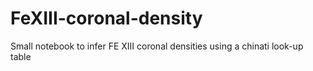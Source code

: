 # FeXIII-coronal-density
Small notebook to infer FE XIII coronal densities using a chinati look-up table
